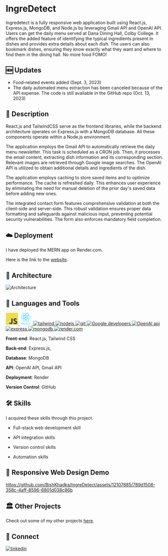 # IngreDetect

Ingredetect is a fully responsive web application built using React.js, Express.js, MongoDB, and Node.js by leveraging Gmail API and OpenAI API. Users can get the daily menu served at Dana Dining Hall, Colby College. It offers the added feature of identifying the typical ingredients present in dishes and provides extra details about each dish. The users can also bookmark dishes, ensuring they know exactly what they want and where to find them in the dining hall. No more food FOMO!

## 🆕 Updates

- Food-related events added (Sept. 3, 2023)
- The daily automated menu extraction has been canceled because of the API expense. The code is still available in the GitHub repo (Oct. 13, 2023)

## 📜 Description

React.js and TailwindCSS serve as the frontend libraries, while the backend architecture operates on Express.js with a MongoDB database. All these components operate within a Node.js environment.

The application employs the Gmail API to automatically retrieve the daily menu newsletter. This task is scheduled as a CRON job. Then, it processes the email content, extracting dish information and its corresponding section. Relevant images are retrieved through Google image searches. The OpenAI API is utilized to obtain additional details and ingredients of the dish.

The application employs caching to store saved items and to optimize performance. The cache is refreshed daily. This enhances user experience by eliminating the need for manual deletion of the prior day's saved data before adding new ones.

The integrated contact form features comprehensive validation at both the client-side and server-side. This robust validation ensures proper data formatting and safeguards against malicious input, preventing potential security vulnerabilities. The form also enforces mandatory field completion.

## ☁️ Deployment

I have deployed the MERN app on Render.com.

Here is the link to the
[website](https://ingredetect.me).

## 📐 Architecture

<img width="1165" alt="Architecture" src="https://github.com/BishKhadka/IngreDetect/assets/12107885/01dd4837-fba4-49d5-bf12-0ca91144b8d4">

## 🧰 Languages and Tools

<a href="https://developer.mozilla.org/en-US/docs/Web/JavaScript" target="_blank" rel="noreferrer"> <img src="https://raw.githubusercontent.com/devicons/devicon/master/icons/javascript/javascript-original.svg" alt="javascript" width="40" height="40"/> </a>
<a href="https://reactjs.org/" target="_blank" rel="noreferrer"> <img src="https://raw.githubusercontent.com/devicons/devicon/master/icons/react/react-original-wordmark.svg" alt="react" width="40" height="40"/> </a>
<a href="https://tailwindcss.com/" target="_blank" rel="noreferrer"> <img src="https://www.vectorlogo.zone/logos/tailwindcss/tailwindcss-icon.svg" alt="tailwind" width="40" height="40"/> </a>
<a href="https://nodejs.org" target="_blank" rel="noreferrer"> <img src="https://brandslogos.com/wp-content/uploads/thumbs/nodejs-logo-vector.svg" alt="nodejs" width="100" height="40"/> </a>
<a href="https://git-scm.com/" target="_blank" rel="noreferrer"> <img src="https://www.vectorlogo.zone/logos/git-scm/git-scm-icon.svg" alt="git" width="40" height="40"/> </a>
<a href="https://developers.google.com/gmail/api/guides" target="_blank" rel="noreferrer"> <img src="https://seeklogo.com/images/G/google-developers-logo-F8BF3155AC-seeklogo.com.png" alt="Google developers" width="40" height="40"/> </a>
<a href="https://openai.com/blog/openai-api" target="_blank" rel="noreferrer"> <img src="https://upload.wikimedia.org/wikipedia/commons/thumb/c/c9/OpenAI_Logo_%282%29.svg/2560px-OpenAI_Logo_%282%29.svg.png" alt="OpenAI api" width="50" height="40"/> </a>
<a href="https://expressjs.com" target="_blank" rel="noreferrer"> <img src="https://upload.wikimedia.org/wikipedia/commons/6/64/Expressjs.png" alt="express" width="120" height="40"/> </a>
<a href="https://www.mongodb.com/" target="_blank" rel="noreferrer"> <img src="https://upload.wikimedia.org/wikipedia/commons/thumb/9/93/MongoDB_Logo.svg/2560px-MongoDB_Logo.svg.png" alt="mongodb" width="120" height="40"/> </a>
<a href="https://render.com" target="_blank" rel="noreferrer"> <img src="https://images.g2crowd.com/uploads/product/image/large_detail/large_detail_477db83f729d63210139ec7cd29c1351/render-render.png" alt="render.com" width="40" height="40"/> </a>

**Front-end**: React.js, Tailwind CSS

**Back-end**: Express.js,

**Database**: MongoDB

**API**: OpenAI API, Gmail API

**Deployment**: Render

**Version Control**: GitHub

## 🛠 Skills

I acquired these skills through this project.

- Full-stack web development skill

- API integration skills

- Version control skills

- Automation skills

## 📱 Responsive Web Design Demo

https://github.com/BishKhadka/IngreDetect/assets/12107885/789d1508-358c-4aff-8596-6801d038c86b

## 🏛️ Other Projects

Check out some of my other projects [here](https://github.com/Khadka-Bishal).

## 🔗 Connect

[![linkedin](https://img.shields.io/badge/linkedin-0A66C2?style=for-the-badge&logo=linkedin&logoColor=white)](https://www.linkedin.com/in/khadka-bishal/)
